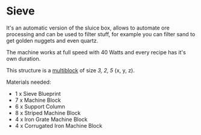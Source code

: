 # Sieve

It's an automatic version of the sluice box, allows to automate ore processing and can be used to filter stuff, 
for example you can filter sand to get golden nuggets and even quartz.

The machine works at full speed with 40 Watts and every recipe has it's own duration.

This structure is a [multiblock](../../3-multiblocks.md) of size *3, 2, 5* (x, y, z).

Materials needed:
- 1 x Sieve Blueprint
- 7 x Machine Block
- 6 x Support Column
- 8 x Striped Machine Block
- 4 x Iron Grate Machine Block
- 4 x Corrugated Iron Machine Block
